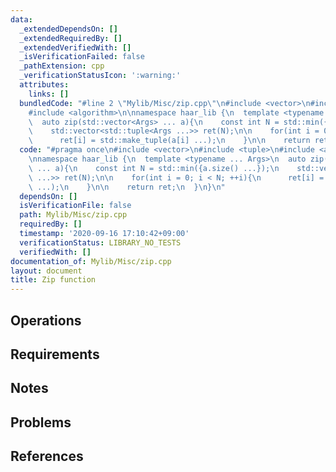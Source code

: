 ```yaml
---
data:
  _extendedDependsOn: []
  _extendedRequiredBy: []
  _extendedVerifiedWith: []
  _isVerificationFailed: false
  _pathExtension: cpp
  _verificationStatusIcon: ':warning:'
  attributes:
    links: []
  bundledCode: "#line 2 \"Mylib/Misc/zip.cpp\"\n#include <vector>\n#include <tuple>\n\
    #include <algorithm>\n\nnamespace haar_lib {\n  template <typename ... Args>\n\
    \  auto zip(std::vector<Args> ... a){\n    const int N = std::min({a.size() ...});\n\
    \    std::vector<std::tuple<Args ...>> ret(N);\n\n    for(int i = 0; i < N; ++i){\n\
    \      ret[i] = std::make_tuple(a[i] ...);\n    }\n\n    return ret;\n  }\n}\n"
  code: "#pragma once\n#include <vector>\n#include <tuple>\n#include <algorithm>\n\
    \nnamespace haar_lib {\n  template <typename ... Args>\n  auto zip(std::vector<Args>\
    \ ... a){\n    const int N = std::min({a.size() ...});\n    std::vector<std::tuple<Args\
    \ ...>> ret(N);\n\n    for(int i = 0; i < N; ++i){\n      ret[i] = std::make_tuple(a[i]\
    \ ...);\n    }\n\n    return ret;\n  }\n}\n"
  dependsOn: []
  isVerificationFile: false
  path: Mylib/Misc/zip.cpp
  requiredBy: []
  timestamp: '2020-09-16 17:10:42+09:00'
  verificationStatus: LIBRARY_NO_TESTS
  verifiedWith: []
documentation_of: Mylib/Misc/zip.cpp
layout: document
title: Zip function
---
```


## Operations

## Requirements

## Notes

## Problems

## References
